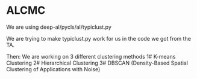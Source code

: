 # ALCMC
We are using deep-al/pycls/al/typiclust.py 

We are trying to make typiclust.py  work for us in the code we got from the TA. 

Then:
We are working on 3 different clustering methods
1# K-means Clustering
2# Hierarchical Clustering
3# DBSCAN (Density-Based Spatial Clustering of Applications with Noise)
